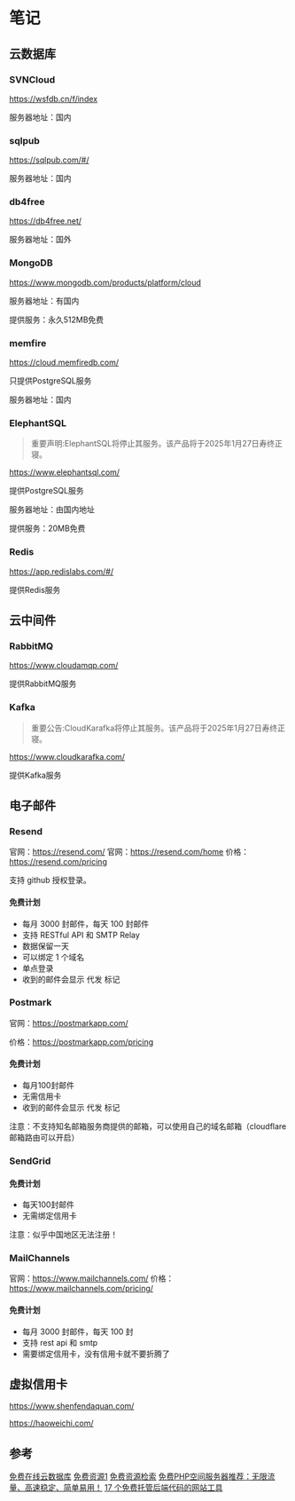 # 笔记

## 云数据库

### SVNCloud

https://wsfdb.cn/f/index

服务器地址：国内

### sqlpub

https://sqlpub.com/#/

服务器地址：国内

### db4free

https://db4free.net/

服务器地址：国外

### MongoDB

https://www.mongodb.com/products/platform/cloud

服务器地址：有国内

提供服务：永久512MB免费

### memfire

https://cloud.memfiredb.com/

只提供PostgreSQL服务

服务器地址：国内

### ElephantSQL

> 重要声明:ElephantSQL将停止其服务。该产品将于2025年1月27日寿终正寝。

https://www.elephantsql.com/

提供PostgreSQL服务

服务器地址：由国内地址

提供服务：20MB免费

### Redis

https://app.redislabs.com/#/

提供Redis服务

## 云中间件

### RabbitMQ

https://www.cloudamqp.com/

提供RabbitMQ服务

### Kafka

> 重要公告:CloudKarafka将停止其服务。该产品将于2025年1月27日寿终正寝。

https://www.cloudkarafka.com/

提供Kafka服务

## 电子邮件

### Resend

官网：https://resend.com/
官网：https://resend.com/home
价格：https://resend.com/pricing

支持 github 授权登录。

#### 免费计划

- 每月 3000 封邮件，每天 100 封邮件
- 支持 RESTful API 和 SMTP Relay
- 数据保留一天
- 可以绑定 1 个域名
- 单点登录
- 收到的邮件会显示 代发 标记

### Postmark 

官网：https://postmarkapp.com/

价格：https://postmarkapp.com/pricing

#### 免费计划

- 每月100封邮件
- 无需信用卡
- 收到的邮件会显示 代发 标记

注意：不支持知名邮箱服务商提供的邮箱，可以使用自己的域名邮箱（cloudflare 邮箱路由可以开启）


### SendGrid

#### 免费计划

- 每天100封邮件
- 无需绑定信用卡

注意：似乎中国地区无法注册！


### MailChannels

官网：https://www.mailchannels.com/
价格：https://www.mailchannels.com/pricing/

#### 免费计划

- 每月 3000 封邮件，每天 100 封
- 支持 rest api 和 smtp
- 需要绑定信用卡，没有信用卡就不要折腾了


## 虚拟信用卡

https://www.shenfendaquan.com/

https://haoweichi.com/


## 参考

[免费在线云数据库](https://zhuanlan.zhihu.com/p/673507640)
[免费资源1](https://zy.qinzhi.cc/197.html)
[免费资源检索](https://freestuff.dev/tags/database)
[免费PHP空间服务器推荐：无限流量、高速稳定、简单易用！](https://www.kdun.com/ask/511029.html)
[17 个免费托管后端代码的网站工具](https://blog.csdn.net/LuckyWinty/article/details/131651077)